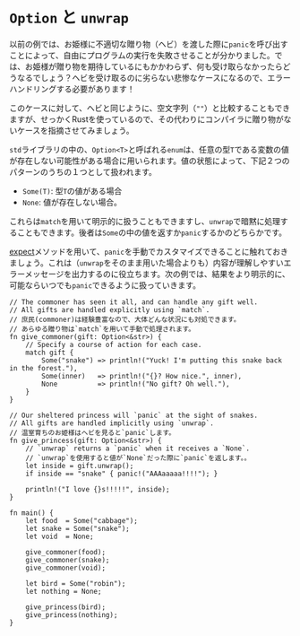<!--
# `Option` & `unwrap`
-->
# `Option` と `unwrap`

<!--
In the last example, we showed that we can induce program failure at will. 
We told our program to `panic` if the princess received an inappropriate 
gift - a snake. But what if the princess expected a gift and didn't receive 
one? That case would be just as bad, so it needs to be handled!
 -->
以前の例では、お姫様に不適切な贈り物（ヘビ）を渡した際に`panic`を呼び出すことによって、自由にプログラムの実行を失敗させることが分かりました。では、お姫様が贈り物を期待しているにもかかわらず、何も受け取らなかったらどうなるでしょう？ヘビを受け取るのに劣らない悲惨なケースになるので、エラーハンドリングする必要があります！

<!--
We *could* test this against the null string (`""`) as we do with a snake. 
Since we're using Rust, let's instead have the compiler point out cases 
where there's no gift.
-->
このケースに対して、ヘビと同じように、空文字列（`""`）と比較することもできますが、せっかくRustを使っているので、その代わりにコンパイラに贈り物がないケースを指摘させてみましょう。

<!--
An `enum` called `Option<T>` in the `std` library is used when absence is a 
possibility. It manifests itself as one of two "options":
-->
`std`ライブラリの中の、`Option<T>`と呼ばれる`enum`は、任意の型`T`である変数の値が存在しない可能性がある場合に用いられます。値の状態によって、下記２つのパターンのうちの１つとして扱われます。

<!--
* `Some(T)`: An element of type `T` was found
* `None`: No element was found
-->
* `Some(T)`: 型`T`の値がある場合
* `None`: 値が存在しない場合。

<!--
These cases can either be explicitly handled via `match` or implicitly with 
`unwrap`. Implicit handling will either return the inner element or `panic`.
-->
これらは`match`を用いて明示的に扱うこともできますし、`unwrap`で暗黙に処理することもできます。後者は`Some`の中の値を返すか`panic`するかのどちらかです。

<!--
Note that it's possible to manually customize `panic` with [expect][expect], 
but `unwrap` otherwise leaves us with a less meaningful output than explicit 
handling. In the following example, explicit handling yields a more 
controlled result while retaining the option to `panic` if desired.
-->
[expect]メソッドを用いて、`panic`を手動でカスタマイズできることに触れておきましょう。これは（`unwrap`をそのまま用いた場合よりも）内容が理解しやすいエラーメッセージを出力するのに役立ちます。次の例では、結果をより明示的に、可能ならいつでも`panic`できるように扱っていきます。

```rust,editable,ignore,mdbook-runnable
// The commoner has seen it all, and can handle any gift well.
// All gifts are handled explicitly using `match`.
// 庶民(commoner)は経験豊富なので、大体どんな状況にも対処できます。
// あらゆる贈り物は`match`を用いて手動で処理されます。
fn give_commoner(gift: Option<&str>) {
    // Specify a course of action for each case.
    match gift {
        Some("snake") => println!("Yuck! I'm putting this snake back in the forest."),
        Some(inner)   => println!("{}? How nice.", inner),
        None          => println!("No gift? Oh well."),
    }
}

// Our sheltered princess will `panic` at the sight of snakes.
// All gifts are handled implicitly using `unwrap`.
// 温室育ちのお姫様はヘビを見ると`panic`します。
fn give_princess(gift: Option<&str>) {
    // `unwrap` returns a `panic` when it receives a `None`.
    // `unwrap`を使用すると値が`None`だった際に`panic`を返します。。
    let inside = gift.unwrap();
    if inside == "snake" { panic!("AAAaaaaa!!!!"); }

    println!("I love {}s!!!!!", inside);
}

fn main() {
    let food  = Some("cabbage");
    let snake = Some("snake");
    let void  = None;

    give_commoner(food);
    give_commoner(snake);
    give_commoner(void);

    let bird = Some("robin");
    let nothing = None;

    give_princess(bird);
    give_princess(nothing);
}
```

[expect]: https://doc.rust-lang.org/std/option/enum.Option.html#method.expect
